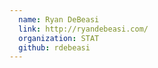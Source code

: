 ```yaml
---
  name: Ryan DeBeasi
  link: http://ryandebeasi.com/
  organization: STAT
  github: rdebeasi
---
```


